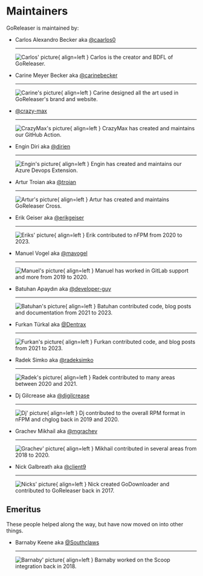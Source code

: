 <!-- prettier-ignore -->
# Maintainers

GoReleaser is maintained by:

<div class="grid cards" markdown>

-   Carlos Alexandro Becker aka [@caarlos0](https://github.com/caarlos0)

    ---

    ![Carlos' picture](https://avatars.githubusercontent.com/u/245435?s=96&v=4){ align=left }
    Carlos is the creator and BDFL of GoReleaser.

-   Carine Meyer Becker aka [@carinebecker](https://github.com/carinebecker)

    ---

    ![Carine's picture](https://avatars.githubusercontent.com/u/22084223?s=96&v=4){ align=left }
    Carine designed all the art used in GoReleaser's brand and website.

-   [@crazy-max](https://github.com/crazy-max)

    ---

    ![CrazyMax's picture](https://avatars.githubusercontent.com/u/1951866?s=96&v=4){ align=left }
    CrazyMax has created and maintains our GitHub Action.


-   Engin Diri aka [@dirien](https://github.com/dirien)

    ---

    ![Engin's picture](https://avatars.githubusercontent.com/u/38325136?s=96&v=4){ align=left }
    Engin has created and maintains our Azure Devops Extension.

-   Artur Troian aka [@troian](https://github.com/troian)

    ---

    ![Artur's picture](https://avatars.githubusercontent.com/u/2477474?s=96&v=4){ align=left }
    Artur has created and maintains GoReleaser Cross.

-   Erik Geiser aka [@erikgeiser](https://github.com/erikgeiser)

    ---

    ![Eriks' picture](https://avatars.githubusercontent.com/u/14264874?s=96&v=4){ align=left }
    Erik contributed to nFPM from 2020 to 2023.


-   Manuel Vogel aka [@mavogel](https://github.com/mavogel)

    ---

    ![Manuel's picture](https://avatars.githubusercontent.com/u/8409778?s=96&v=4){ align=left }
    Manuel has worked in GitLab support and more from 2019 to 2020.

-   Batuhan Apaydın aka [@developer-guy](https://github.com/developer-guy)

    ---

    ![Batuhan's picture](https://avatars.githubusercontent.com/u/16693043?s=96&v=4){ align=left }
    Batuhan contributed code, blog posts and documentation from 2021 to 2023.

-   Furkan Türkal aka [@Dentrax](https://github.com/Dentrax)

    ---

    ![Furkan's picture](https://avatars.githubusercontent.com/u/16493751?s=96&v=4){ align=left }
    Furkan contributed code, and blog posts from 2021 to 2023.

-   Radek Simko aka [@radeksimko](https://github.com/radeksimko)

    ---

    ![Radek's picture](https://avatars.githubusercontent.com/u/287584?s=96&v=4){ align=left }
    Radek contributed to many areas between 2020 and 2021.

-   Dj Gilcrease aka [@djgilcrease](https://github.com/djgilcrease)

    ---

    ![Dj' picture](https://avatars.githubusercontent.com/u/1778574?s=96&v=4){ align=left }
    Dj contributed to the overall RPM format in nFPM and chglog back in 2019 and
    2020.

-   Grachev Mikhail aka [@mgrachev](https://github.com/mgrachev)

    ---

    ![Grachev' picture](https://avatars.githubusercontent.com/u/700998?s=96&v=4){ align=left }
    Mikhail contributed in several areas from 2018 to 2020.


-   Nick Galbreath aka [@client9](https://github.com/client9)

    ---

    ![Nicks' picture](https://avatars.githubusercontent.com/u/217179?s=96&v=4){ align=left }
    Nick created GoDownloader and contributed to GoReleaser back in 2017.

</div>


## Emeritus

These people helped along the way, but have now moved on into other things.


<div class="grid cards" markdown>

-   Barnaby Keene aka [@Southclaws](https://github.com/Southclaws)

    ---

    ![Barnaby' picture](https://avatars.githubusercontent.com/u/1636971?s=96&v=4){ align=left }
    Barnaby worked on the Scoop integration back in 2018.

</div>
